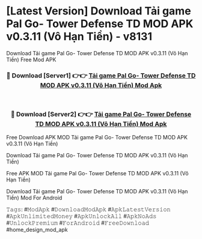 # [Latest Version] Download Tải game Pal Go- Tower Defense TD MOD APK v0.3.11 (Vô Hạn Tiền) - v8131

Download Tải game Pal Go- Tower Defense TD MOD APK v0.3.11 (Vô Hạn Tiền) Free Mod APK

<div align="center">
<h3>🔴 Download [Server1] 👉👉 <a href="https://apk-comot.site?title=Tải_game_Pal_Go-_Tower_Defense_TD_MOD_APK_v0.3.11_(Vô_Hạn_Tiền)">Tải game Pal Go- Tower Defense TD MOD APK v0.3.11 (Vô Hạn Tiền) Mod Apk</a></h3><br>

<h3>🔴 Download [Server2] 👉👉 <a href="https://apk-comot.site?title=Tải_game_Pal_Go-_Tower_Defense_TD_MOD_APK_v0.3.11_(Vô_Hạn_Tiền)">Tải game Pal Go- Tower Defense TD MOD APK v0.3.11 (Vô Hạn Tiền) Mod Apk</a></h3>
</div>


Free Download APK MOD Tải game Pal Go- Tower Defense TD MOD APK v0.3.11 (Vô Hạn Tiền)

Download Tải game Pal Go- Tower Defense TD MOD APK v0.3.11 (Vô Hạn Tiền) 

Free APK MOD Tải game Pal Go- Tower Defense TD MOD APK v0.3.11 (Vô Hạn Tiền) 

Download Tải game Pal Go- Tower Defense TD MOD APK v0.3.11 (Vô Hạn Tiền) Mod For Android

𝚃𝚊𝚐𝚜: #𝙼𝚘𝚍𝙰𝚙𝚔 #𝙳𝚘𝚠𝚗𝚕𝚘𝚊𝚍𝙼𝚘𝚍𝙰𝚙𝚔 #𝙰𝚙𝚔𝙻𝚊𝚝𝚎𝚜𝚝𝚅𝚎𝚛𝚜𝚒𝚘𝚗 #𝙰𝚙𝚔𝚄𝚗𝚕𝚒𝚖𝚒𝚝𝚎𝚍𝙼𝚘𝚗𝚎𝚢 #𝙰𝚙𝚔𝚄𝚗𝚕𝚘𝚌𝚔𝙰𝚕𝚕 #𝙰𝚙𝚔𝙽𝚘𝙰𝚍𝚜 #𝚄𝚗𝚕𝚘𝚌𝚔𝙿𝚛𝚎𝚖𝚒𝚞𝚖 #𝙵𝚘𝚛𝙰𝚗𝚍𝚛𝚘𝚒𝚍 #𝙵𝚛𝚎𝚎𝙳𝚘𝚠𝚗𝚕𝚘𝚊𝚍 #home_design_mod_apk